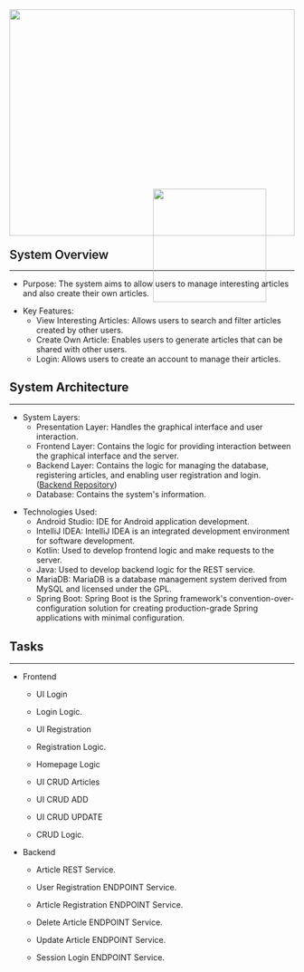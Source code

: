 </head>

<body>
	<article id="4a674d65-78e1-41d7-9177-43d19b098d20" class="page sans">
		<header><img src="https://www.notion.so/images/page-cover/gradients_8.png" style="object-position:center 70%;display: block;
	object-fit: cover;
	width: 100%;
	max-height: 30vh;
	height: 10vh;" />
			<div style="font-size: 3rem;
	margin-bottom: 1rem;
	margin-top: -0.72em;
	margin-left: 0.07em;
">
				<img class="icon" src="https://www.notion.so/icons/phone_gray.svg" style="position: absolute; width: 200px; transform: translateY(-3rem);" />
			</div>
		</header>
		<div class="page-body">
			</p>
			<h1 style="letter-spacing: -0.01em;
line-height: 1.2;
font-weight: 600;
margin-bottom: 0;" id="4449147b-d2e2-487d-ba82-c9cf27c7849d" class="">System Overview</h1>
			<hr id="c4ee16d3-5e0d-4b06-99da-262e0049ec7a" />
			<ul id="7848de79-16f2-4f9b-9d8b-555b9195e46f" class="bulleted-list">
				<li style="list-style-type:disc">Purpose: The system aims to allow users to manage interesting articles and also create their own articles.</li>
			</ul>
			<ul id="c618830f-4ef1-42a6-af64-5dc243dde2b8" class="bulleted-list">
				<li style="list-style-type:disc">Key Features:<ul
						id="eba8d110-a4e9-4acf-8e24-339d1f3e3a57" class="bulleted-list">
						<li style="list-style-type:circle">View Interesting Articles: Allows users to search and filter articles created by other users.</li>
					</ul>
					<ul id="e30d44d2-6835-40d4-90f1-66cb0c49c947" class="bulleted-list">
						<li style="list-style-type:circle">Create Own Article: Enables users to generate articles that can be shared with other users.</li>
					</ul>
					<ul id="0e7818a3-35cd-4e4f-8c01-77ab7e314c0d" class="bulleted-list">
						<li style="list-style-type:circle">Login: Allows users to create an account to manage their articles.</li>
					</ul>
				</li>
			</ul>
			<h1 id="945149a2-3f29-4d48-9f71-096d8cb1517e" class="">System Architecture</h1>
			<hr id="a3cb18ce-04a2-43e6-94c0-f8e9e43bc797" />
			<ul id="588a75bc-36ec-4e75-9321-3c5e772bec67" class="bulleted-list">
				<li style="list-style-type:disc">System Layers:<ul id="285138db-d325-495f-824b-5e384bb7553f"
						class="bulleted-list">
						<li style="list-style-type:circle">Presentation Layer: Handles the graphical interface and user interaction.</li>
					</ul>
					<ul id="fbfa2c24-d214-45bb-a1a1-4160c9ce720c" class="bulleted-list">
						<li style="list-style-type:circle">Frontend Layer: Contains the logic for providing interaction between the graphical interface and the server.</li>
					</ul>
					<ul id="1fb212d4-c5be-4afc-b54d-e7560488a372" class="bulleted-list">
						<li style="list-style-type:circle">Backend Layer: Contains the logic for managing the database, registering articles, and enabling user registration and login. (<a href="https://github.com/JhonattanAron/adapLeap">Backend Repository</a>)</li>	
					</ul>
					<ul id="982d6be2-4422-4d03-addf-ba14a211de15" class="bulleted-list">
						<li style="list-style-type:circle">Database: Contains the system's information.</li>
					</ul>
				</li>
			</ul>
			<ul id="0fd95453-cd50-4914-89b0-31a01359477f" class="bulleted-list">
				<li style="list-style-type:disc">Technologies Used:<ul id="8527a190-e4f5-4e4c-8cb2-b6f8b5722f95"
						class="bulleted-list">
						<li style="list-style-type:circle">Android Studio: IDE for Android application development.</li>
					</ul>
					<ul id="c85c67ed-bb11-452f-b56e-07d41f7a67c1" class="bulleted-list">
						<li style="list-style-type:circle">IntelliJ IDEA: IntelliJ IDEA is an integrated development environment for software development.</li>
					</ul>
					<ul id="83d427cc-1c43-482c-a1b5-637f39744a69" class="bulleted-list">
						<li style="list-style-type:circle">Kotlin: Used to develop frontend logic and make requests to the server.</li>
					</ul>
					<ul id="9b1919c7-2cd9-49e6-b257-fc13363e3690" class="bulleted-list">
						<li style="list-style-type:circle">Java: Used to develop backend logic for the REST service.</li>
					</ul>
					<ul id="63a72abf-eaed-4323-9bd4-8f6e171a44ad" class="bulleted-list">
						<li style="list-style-type:circle">MariaDB: MariaDB is a database management system derived from MySQL and licensed under the GPL.</li>
					</ul>
					<ul id="f27bd4d2-4230-4d61-909a-57baa5a427ac" class="bulleted-list">
						<li style="list-style-type:circle">Spring Boot: Spring Boot is the Spring framework's convention-over-configuration solution for creating production-grade Spring applications with minimal configuration.</li>
					</ul>
				</li>
			</ul>
			<h1 id="6ff103a3-afba-4f78-a6c3-1b29f29d0131" class="">Tasks</h1>
			<hr id="8aeb8c33-235f-45b5-b248-ca19a7204e44" />
			<ul id="5b577901-ff18-44ef-9cf7-12b400302250" class="to-do-list">
				<li>
					<div class="checkbox checkbox-off"></div> <span class="to-do-children-unchecked">Frontend</span>
					<div class="indented">
						<ul id="8aead13d-8674-46a0-98de-53ee8175858f" class="to-do-list">
							<li>
								<div class="checkbox checkbox-on"></div> <span class="to-do-children-checked">UI Login</span>
								<div class="indented"></div>
							</li>
						</ul>
						<ul id="1787a719-6443-49d6-820b-1c56c83f600b" class="to-do-list">
							<li>
								<div class="checkbox checkbox-on"></div> <span class="to-do-children-checked">Login Logic.</span>
								<div class="indented"></div>
							</li>
						</ul>
						<ul id="a96100c5-b3aa-4946-8b0a-df6ba14cbb18" class="to-do-list">
							<li>
								<div class="checkbox checkbox-on"></div> <span class="to-do-children-checked">UI Registration</span>
								<div class="indented"></div>
							</li>
						</ul>
						<ul id="0ff8a584-efaa-4821-8c13-6b4820947c63" class="to-do-list">
							<li>
								<div class="checkbox checkbox-on"></div> <span class="to-do-children-checked">Registration Logic.</span>
								<div class="indented"></div>
							</li>
						</ul>
						<ul id="e65f9608-d44d-488c-b587-4d1c76ada8fd" class="to-do-list">
							<li>
								<div class="checkbox checkbox-off"></div> <span class="to-do-children-unchecked">Homepage Logic</span>
								<div class="indented"></div>
							</li>
						</ul>
						<ul id="5e06e4cd-71ab-49aa-966f-6a88a6eaf59b" class="to-do-list">
							<li>
								<div class="checkbox checkbox-off"></div> <span class="to-do-children-unchecked">UI CRUD Articles</span>
								<div class="indented"></div>
							</li>
						</ul>
						<ul id="d76b1f63-52b5-4675-bd0a-62b6077dff5f" class="to-do-list">
							<li>
								<div class="checkbox checkbox-off"></div> <span class="to-do-children-unchecked">UI CRUD ADD</span>
								<div class="indented"></div>
							</li>
						</ul>
						<ul id="cbdd62d4-6ce2-4fcd-8fdb-2db53461540e" class="to-do-list">
							<li>
								<div class="checkbox checkbox-off"></div> <span class="to-do-children-unchecked">UI CRUD UPDATE</span>
								<div class="indented"></div>
							</li>
						</ul>
						<ul id="05491ecd-7fe1-4f87-81d8-e1b60e06b6e3" class="to-do-list">
							<li>
								<div class="checkbox checkbox-off"></div> <span class="to-do-children-unchecked">CRUD Logic.</span>
								<div class="indented"></div>
							</li>
						</ul>
					</div>
				</li>
			</ul>
			<ul id="67a1eb73-fa63-4f82-9158-a27912d50b21" class="to-do-list">
				<li>
					<div class="checkbox checkbox-off"></div> <span class="to-do-children-unchecked">Backend</span>
					<div class="indented">
						<ul id="a7496687-c1ed-480e-b182-8515a199a895" class="to-do-list">
							<li>
								<div class="checkbox checkbox-on"></div> <span class="to-do-children-checked">Article REST Service.</span>
								<div class="indented"></div>
							</li>
						</ul>
						<ul id="b32dae09-804f-416d-adb4-7587d8ec5eeb" class="to-do-list">
							<li>
								<div class="checkbox checkbox-on"></div> <span class="to-do-children-checked">User Registration ENDPOINT Service.</span>
								<div class="indented"></div>
							</li>
						</ul>
						<ul id="47aae22b-2e2e-4a8c-b6c2-e3278ae96707" class="to-do-list">
							<li>
								<div class="checkbox checkbox-on"></div> <span class="to-do-children-checked">Article Registration ENDPOINT Service.</span>
								<div class="indented"></div>
							</li>
						</ul>
						<ul id="f16b57b1-997b-44cd-a3ff-c8c6b1a1549f" class="to-do-list">
							<li>
								<div class="checkbox checkbox-off"></div> <span
									class="to-do-children-unchecked">Delete Article ENDPOINT Service.</span>
								<div class="indented"></div>
							</li>
						</ul>
						<ul id="b6db98df-9087-4c3b-af3b-6ef01b49a55d" class="to-do-list">
							<li>
								<div class="checkbox checkbox-off"></div> <span
									class="to-do-children-unchecked">Update Article ENDPOINT Service.</span>
								<div class="indented"></div>
							</li>
						</ul>
						<ul id="b6db98df-9087-4c3b-af3b-6ef01b49a55d" class="to-do-list">
							<li>
								<div class="checkbox checkbox-off"></div> <span
									class="to-do-children-unchecked">Session Login ENDPOINT Service.</span>
								<div class="indented"></div>
							</li>
						</ul>
					</div>
				</li>
			</ul>
		</div>
	</article>
</body>

</html>
